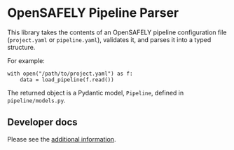 # OpenSAFELY Pipeline Parser

This library takes the contents of an OpenSAFELY pipeline configuration file (`project.yaml` or `pipeline.yaml`), validates it, and parses it into a typed structure.

For example:

    with open("/path/to/project.yaml") as f:
        data = load_pipeline(f.read())


The returned object is a Pydantic model, `Pipeline`, defined in `pipeline/models.py`.


## Developer docs

Please see the [additional information](DEVELOPERS.md).
